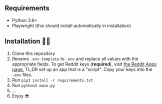 
## Requirements

- Python 3.6+
- Playwright (this should install automatically in installation)

## Installation 👩‍💻

1. Clone this repository
2. Rename `.env.template` to `.env` and replace all values with the appropriate fields. To get Reddit keys (**required**), visit [the Reddit Apps page.](https://www.reddit.com/prefs/apps) TL;DR set up an app that is a "script". Copy your keys into the `.env` files.
3. Run `pip3 install -r requirements.txt`
4. Run `python3 main.py`
5. ...
6. Enjoy 😎

